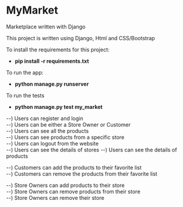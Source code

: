 # MyMarket
Marketplace written with Django  

This project is written using Django, Html and CSS/Bootstrap  

To install the requirements for this project:
* __pip install -r requirements.txt__

To run the app:
* __python manage.py runserver__  

To run the tests
* __python manage.py test my_market__

--) Users can register and login  
--) Users can be either a Store Owner or Customer  
--) Users can see all the products  
--) Users can see products from a specific store  
--) Users can logout from the website  
--) Users can see the details of stores
--) Users can see the details of products

--) Customers can add the products to their favorite list   
--) Customers can remove the products from their favorite list  

--) Store Owners can add products to their store  
--) Store Owners can remove products from their store  
--) Store Owners can remove their store   
